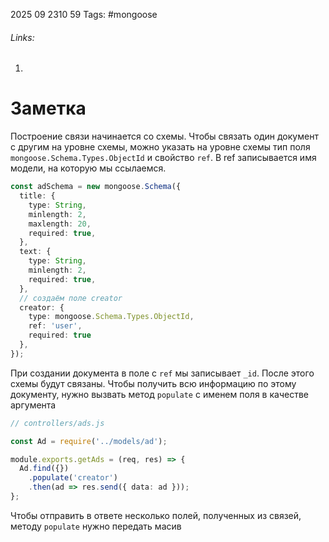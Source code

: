 2025 09 2310 59
Tags: #mongoose 
###### Links: 
1) 
# Заметка
Построение связи начинается со схемы. Чтобы связать один документ с другим на уровне схемы, можно указать на уровне схемы тип поля `mongoose.Schema.Types.ObjectId` и свойство `ref`. В ref записывается имя модели, на которую мы ссылаемся.
```ts
const adSchema = new mongoose.Schema({
  title: {
    type: String,
    minlength: 2,
    maxlength: 20,
    required: true,
  },
  text: {
    type: String,
    minlength: 2,
    required: true,
  },
  // создаём поле creator
  creator: {
    type: mongoose.Schema.Types.ObjectId,
    ref: 'user',
    required: true
  },
});
```
При создании документа в поле  с `ref` мы записывает `_id`. После этого схемы будут связаны.
Чтобы получить всю информацию по этому документу, нужно вызвать метод `populate` с именем поля в качестве аргумента
```ts
// controllers/ads.js

const Ad = require('../models/ad');

module.exports.getAds = (req, res) => {
  Ad.find({})
    .populate('creator')
    .then(ad => res.send({ data: ad }));
};
```
Чтобы отправить в ответе несколько полей, полученных из связей, методу `populate` нужно передать масив